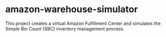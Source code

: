# amazon-warehouse-simulator
This project creates a virtual Amazon Fulfillment Center and simulates the Simple Bin Count (SBC) inventory management process. 
